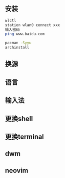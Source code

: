 ## 安装
```bash
wlctl
station wlan0 connect xxx
输入密码
ping www.baidu.com

pacman -Syyu
archinstall
```

## 换源


## 语言


## 输入法

## 更换shell

## 更换terminal

## dwm


## neovim

